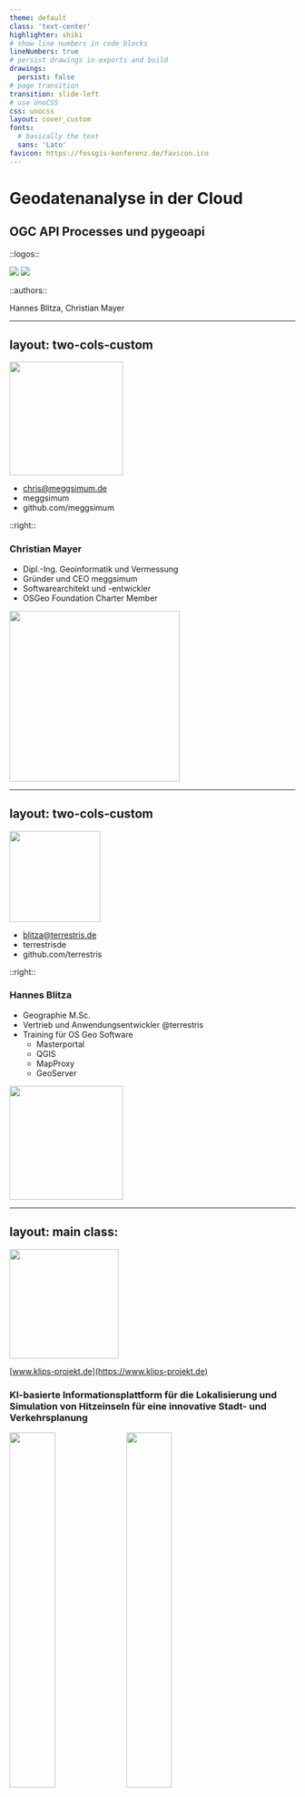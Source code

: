 ```yaml
---
theme: default
class: 'text-center'
highlighter: shiki
# show line numbers in code blocks
lineNumbers: true
# persist drawings in exports and build
drawings:
  persist: false
# page transition
transition: slide-left
# use UnoCSS
css: unocss
layout: cover_custom
fonts:
  # basically the text
  sans: 'Lato'
favicon: https://fossgis-konferenz.de/favicon.ico
---
```


# Geodatenanalyse in der Cloud
## OGC API Processes und pygeoapi

::logos::

<img src="/terrestris-logo-normal.svg" />
<img src="/meggsimum-logo_bold.png"  />

::authors::

Hannes Blitza, Christian Mayer

---
layout: two-cols-custom
---

<img src="/profilbild-christian-mayer.jpeg" style="width: 200px !important"/>

<div class="social">

- <mdi-email-edit-outline /> chris@meggsimum.de
- <mdi-twitter /> meggsimum
- <mdi-Github /> github.com/meggsimum
</div>

::right::
### Christian Mayer

- Dipl.-Ing. Geoinformatik und Vermessung
- Gründer und CEO meggsimum
- Softwarearchitekt und -entwickler
- OSGeo Foundation Charter Member

<img src="/meggsimum-logo_bold.png" style="width: 300px !important" class="py-6" />

---
layout: two-cols-custom
---

<img src="/hbl.jpg" style="width: 160px !important"/>

<div class="social">

- <mdi-email-edit-outline /> blitza@terrestris.de
- <mdi-twitter /> terrestrisde
- <mdi-Github /> github.com/terrestris
</div>

::right::
### Hannes Blitza
- Geographie M.Sc.
- Vertrieb und Anwendungsentwickler @terrestris
- Training für OS Geo Software
  - Masterportal
  - QGIS
  - MapProxy
  - GeoServer

<img src="/terrestris-logo-normal.svg" style="width: 200px !important" class="py-6" />

---
layout: main
class:
---

<img src="/klips_logo.png" style="width:20vw" class="self-center" />

[www.klips-projekt.de](https://www.klips-projekt.de)

### KI-basierte Informationsplattform für die Lokalisierung und Simulation von Hitzeinseln für eine innovative Stadt- und Verkehrsplanung

<div class="flex justify-center">
  <img src="/bmdv.png" style="height:40%" />
  <img src="/mfund.jpg" style="height:40%" />
</div>


---
layout: two-cols-header
class:
---

# KLIPS

::left::

*Digitale Informationsplattform zur
Lokalisierung, Prognose und Simulation
von Hitzeinseln*

- **Echtzeitanalyse**: Lokalisierung der aktuell auftretenden Hitzeinseln im Stadtgebiet
- **Prognose**: Mithilfe von Verfahren des Maschinellen Lernens werden historische Daten ausgewertet und Wirkungszusammenhänge für die nächsten 48 Stunden abgeleitet.
- **Simulation**: Auswirkungen baulicher oder planerischer Maßnahmen aufs Stadtklima im Vorhinein durchspielen

::right::

<img src="/klips_overview.png" />

---
layout: main
---

# "Unsere Arbeitspakete"

- Aufbau GDI
- Automatische Prozessierung und Veröffentlichung von Ergebnisdaten über APIs
- Demonstratoren für einzelne APIs

<div style="margin-top: 20px;"></div>
<img src="/klips_architecture1.png" style="width:90%"/>

---
layout: two-cols
class:
---

# Daten

- Zeitreihen (Mechn. Lernen) für Modellregionen
  - Temperaturvorhersagen (+24 Std) aus Modell
  - Echtzeit Temperaturen aus Modell
  - Räumliche Auflösung: ????????????????
- Cloud-Optimized GeoTIFF (COG)
  - Vollständig kompatibel zu allem was GeoTIFF lesen kann
  - Räumliche Ausschnitte auslesbar durch HTTP Range Requests
  - Viele Tools und Libraries, u.a. GDAL, GeoServer, QGIS, GRASS GIS, OpenLayers

::right::

<div style="float: right">
  <img src="/cog.png" style="width: 300px; float: right;"/>
</div>

---
layout: main
class:
---

# Rasterstatistiken für KLIPS

- Fasst die Werte eines Rasters basierend auf Vektorgeometrien zusammen
- Input:
  - Vorhersage-Raster (COG)
  - Geometrie (Punkt oder Polygon)
- Output: Statistiken (als JSON)
- Exemplarischer Usecase: <br />
   Eine Schulleitung möchte die Vorhersage für das Schulgelände erfahren.

<img src="/rasterstats.svg" class="py-8" style="width: 50%">

---
layout: main
---

# OGC API Processes

- Nachfolger von WPS (Web Processing Service)
- **Core Part 1** veröffentlicht in 12/2021
- RESTful
- JSON encodings
- Asynchron und Synchron
- [Implementierungen](https://github.com/opengeospatial/ogcapi-processes/blob/master/implementations.adoc)
  - pygeoapi
  - ZOO-Project
  - u.w.

---
layout: main
class:
---

<div class="flex justify-center">
  <img src="/pygeoapi-logo.png" style="width:15vw" class="self-center py-8" />
</div>

- Python Server Software für OGC API Services
- Plugin-Architektur
- Synchroner und asynchroner Modus
- OpenAPI
- unterstütze Standards: OGC API Features, OGC API Processes, OGC API Coverages, OGC API Tiles, etc.
- [OSGeo Projekt](https://www.osgeo.org/projects/pygeoapi/)
- Einfacher Workflow um etablierte GDAL oder GRASS Prozesse als OGC API Process zu veröffentlichen


---
layout: two-cols-header
---

# Übersicht Prozesse

::left::

maschinenlesbar

<img src="/process_overview_json.png" alt="Übersicht Prozesse" style="width: 30vw">

::right::

menschenexplorierbar

<img src="/process_overview_html.png" alt="Übersicht Prozesse" style="width: 30vw">

---
layout: two-cols-header
class:
---

# Detailansicht Prozesse

::left::

<img src="/process_detail_point_json.png" alt="Übersicht Prozesse" style="width: 40vw">

::right::

<img src="/process_detail_point_html.png" alt="Übersicht Prozesse" style="width: 40vw">

---
layout: two-cols-header
class:
---

::left::

# Example request

<!-- nebeneinander packen  -->

```json
{
  "inputs": {
    "x": 1525303.0,
    "y": 6636103.0,
    "cogDirUrl": "http://nginx/cog/",
    "inputCrs": "EPSG:3857",
    "startTimeStamp": "2000-01-01T12:32:00Z",
    "endTimeStamp": "2024-12-31T12:32:00Z"
  }
}
```

::right::

# Example response

  ```json
  {
    "values": [
      {
        "band_0": 276.52368756798535,
        "timestamp": "2022-02-16T00:00:00Z"
      },
      {
        "band_0": 22.25165738512104,
        "timestamp": "2022-02-17T00:00:00Z"
      }
    ]
  }
  ```

---
layout: main
class:
---

# Web Demonstrator

<img src="/web-demo.png" alt="Web Demonstrator" />

<!-- <div class="klips-footer">
  <SlideCurrentNo className="pageNumber" />
</div> -->

https://klips-dev.terrestris.de/demonstrator/

---
layout: main
class:
---

# Ausblick

- Top-Level-API
  - mit Hilfe oder basierend auf OGC API Processes
  - Direkte Chart Generierung für Zeitreihen
  - Videos für "Timelapse"
  - API für Hitze-Warnungen für bestimmte Position / Adressen

## <!-- this adds an empty h2 as spacer -->

# Fazit

- Sehr einfach nutzbar, für Webanwendungen aber auch für den Menschen
- Raus aus der XML-Hölle
- Sehr flexibel in Einrichtung / Implementierung


---
layout: main
class:
---


# Hilfreiche Links

- Source Code: https://github.com/klips-project/klips-sdi
- Demonstrator Rasterstatistiken: https://klips-dev.terrestris.de/demonstrator
- Vortrag in FOSSGIS: https://pretalx.com/fossgis2023/talk/BTSUDS
- pygeoapi: https://pygeoapi.io
- OGC API Processes: https://ogcapi.ogc.org/processes
- KLIPS Projekt: https://www.klips-projekt.de


---
layout: main
---

# Kontakt / Impressum

<div style="width: 45%; float: left;">
  <address style="text-align: left">
    <strong>Hannes Blitza</strong><br />
    <span style="font-size: smaller;">
      terrestris GmbH &amp; Co. KG<br />
      Kölnstr. 99<br />
      53111 Bonn<br />
      suleiman@terrestris.de
    </span>
  </address>
</div>

<div style="width: 45%; float: right; margin-top: 25px;">
  <address style="text-align: right">
    <strong>Christian Mayer</strong><br />
    <span style="font-size: smaller;">
      meggsimum - Büro für Geoinformatik<br />
      Schillerstraße 2a<br />
      67112 Mutterstadt<br />
      chris@meggsimum.de
    </span>
  </address>
</div>

<p id="license" style="margin-top: 25px;">
  Diese Folien sind unter <a href="http://creativecommons.org/licenses/by-sa/2.0/">CC BY-SA</a>
  veröffentlicht.
</p>
